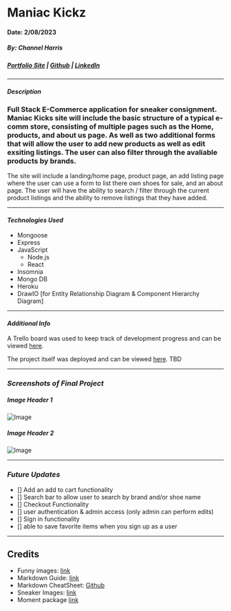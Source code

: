 # Maniac Kickz
#### Date: 2/08/2023
##### By: Channel Harris

##### [Portfolio Site](https://www.channelharris.com/) | [Github](https://github.com/NellyNel520) | [LinkedIn](https://www.linkedin.com/in/channelharris/)

***

#### ***Description***
### Full Stack E-Commerce application for sneaker consignment. Maniac Kicks site will include the basic structure of a typical e-comm store, consisting of multiple pages such as the Home, products, and about us page. As well as two additional forms that will allow the user to add new products as well as edit exsiting listings. The user can also filter through the avaliable products by brands. 

The site will include a landing/home page, product page, an add listing page where the user can use a form to list there own shoes for sale, and an about page. The user will have the ability to search / filter through the current product listings and the ability to remove listings that they have added. 

***

#### ***Technologies Used*** 
* Mongoose
* Express
* JavaScript
    * Node.js
    * React
* Insomnia 
* Mongo DB
* Heroku
* DrawIO [for Entity Relationship Diagram & Component Hierarchy Diagram]
***

#### ***Additional Info***
A Trello board was used to keep track of development progress and can be viewed [here](https://trello.com/b/W8Al6ab7/maniac-kicks).

The project itself was deployed and can be viewed [here](). TBD

***


### ***Screenshots of Final Project***
##### Image Header 1
![Image](https://i.postimg.cc/bNFWxKV5/memoji-laptop.png)

##### Image Header 2
![Image](https://i.postimg.cc/gjVFXPgG/Screenshot-2023-02-17-at-12-05-00-PM.png)

*** 
### ***Future Updates***
- [] Add an add to cart functionality 
- [] Search bar to allow user to search by brand and/or shoe name
- [] Checkout Functionality
- [] user authentication & admin access (only admin can perform edits)
- [] Sign in functionality 
- [] able to save favorite items when you sign up as a user


***
## Credits
* Funny images: [link]()
* Markdown Guide: [link]()
* Markdown CheatSheet: [Github]()
* Sneaker Images: [link](https://www.kicksonfire.com/)
* Moment package [link](https://momentjs.com/)


